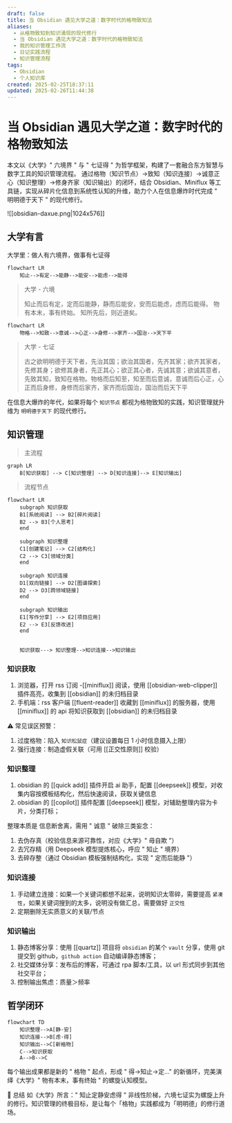 ```yaml
---
draft: false
title: 当 Obsidian 遇见大学之道：数字时代的格物致知法
aliases:
  - 从格物致知到知识涌现的现代修行
  - 当 Obsidian 遇见大学之道：数字时代的格物致知法
  - 我的知识管理工作流
  - 日记实践流程
  - 知识管理流程
tags:
  - Obsidian
  - 个人知识库
created: 2025-02-25T18:37:11
updated: 2025-02-26T11:44:38
---
```


# 当 Obsidian 遇见大学之道：数字时代的格物致知法

本文以《大学》" 六境界 " 与 " 七证得 " 为哲学框架，构建了一套融合东方智慧与数字工具的知识管理流程。
通过格物（知识节点）→致知（知识连接）→诚意正心（知识整理）→修身齐家（知识输出）的闭环，结合 Obsidian、Miniflux 等工具链，实现从碎片化信息到系统性认知的升维，助力个人在信息爆炸时代完成 " 明明德于天下 " 的现代修行。

![[obsidian-daxue.png|1024x576]]

## 大学有言
大学里：做人有六境界，做事有七证得

```mermaid
flowchart LR
	知止-->有定-->能静-->能安-->能虑-->能得
```

> 大学 - 六境
>
> 知止而后有定，定而后能静，静而后能安，安而后能虑，虑而后能得。
> 物有本末，事有终始。
> 知所先后，则近道矣。

```mermaid
flowchart LR
	物格-->知致-->意诚-->心正-->身修-->家齐-->国治-->天下平
```

> 大学 - 七证
>
> 古之欲明明德于天下者，先治其国；欲治其国者，先齐其家；欲齐其家者，先修其身；欲修其身者，先正其心；欲正其心者，先诚其意；欲诚其意者，先致其知，致知在格物。物格而后知至，知至而后意诚，意诚而后心正，心正而后身修，身修而后家齐，家齐而后国治，国治而后天下平

在信息大爆炸的年代，如果将每个 `知识节点` 都视为格物致知的实践，知识管理就升维为 `明明德于天下` 的现代修行。

## 知识管理

> 主流程

```mermaid
graph LR
    B[知识获取] --> C[知识整理] --> D[知识连接]--> E[知识输出]
```

> 流程节点

```mermaid
flowchart LR
    subgraph 知识获取
    B1[系统阅读] --> B2[碎片阅读]
    B2 --> B3[个人思考]
    end

    subgraph 知识整理
    C1[创建笔记] --> C2[结构化]
    C2 --> C3[领域分类]
    end

    subgraph 知识连接
    D1[双向链接] --> D2[图谱探索]
    D2 --> D3[跨领域链接]
    end

    subgraph 知识输出
    E1[写作分享] --> E2[项目应用]
    E2 --> E3[反馈改进]
    end


	知识获取---> 知识整理-->知识连接-->知识输出
```

### 知识获取

1. 浏览器，打开 rss 订阅 -[[miniflux]] 阅读，使用 [[obsidian-web-clipper]] 插件高亮，收集到 [[obsidian]] 的未归档目录
2. 手机端：rss 客户端 [[fluent-reader]] 收藏到 [[miniflux]] 的服务器，使用 [[miniflux]] 的 api 将知识获取到 [[obsidian]] 的未归档目录

⚠️ 常见误区预警：
1. 过度格物：陷入 `知识松鼠症`（建议设置每日 1 小时信息摄入上限）
2. 强行连接：制造虚假关联（可用 [[正交性原则]] 校验）

### 知识整理
1. obsidian 的 [[quick add]] 插件开启 ai 助手，配置 [[deepseek]] 模型，对收集内容按模板结构化，然后快速阅读，获取关键信息
2. obsidian 的 [[copilot]] 插件配置 [[deepseek]] 模型，对辅助整理内容为卡片，分类打标；

整理本质是 信息断舍离，需用 " 诚意 " 破除三类妄念：
1. 去伪存真（校验信息来源可靠性，对应《大学》" 毋自欺 "）
2. 去冗存精（用 Deepseek 模型提炼核心，呼应 " 知止 " 境界）
3. 去碎存整（通过 Obsidian 模板强制结构化，实现 " 定而后能静 "）

### 知识连接
1. 手动建立连接：如果一个关键词都想不起来，说明知识太零碎，需要提高 `紧凑性`，如果关键词搜到的太多，说明没有做汇总，需要做好 `正交性`
2. 定期删除无实质意义的关联/节点

### 知识输出
1. 静态博客分享：使用 [[quartz]] 项目将 `obsidian` 的某个 `vault` 分享，使用 git 提交到 github，`github action` 自动编译静态博客；
2. 社交媒体分享：发布后的博客，可通过 rpa 脚本/工具，以 url 形式同步到其他社交平台；
3. 控制输出焦虑：质量＞频率

## 哲学闭环

```mermaid
flowchart TD
    知识整理-->A[静·安]
    知识连接-->B[虑·得]
    知识输出-->C[新格物]
    C-->知识获取
    A-->B-->C
```

每个输出成果都是新的 " 格物 " 起点，形成 " 得→知止→定…" 的新循环，完美演绎《大学》" 物有本末，事有终始 " 的螺旋认知模型。

📌 总结
如《大学》所言：" 知止定静安虑得 " 非线性阶梯，六境七证实为螺旋上升的修行。知识管理的终极目标，是让每个「格物」实践都成为「明明德」的修行道场。